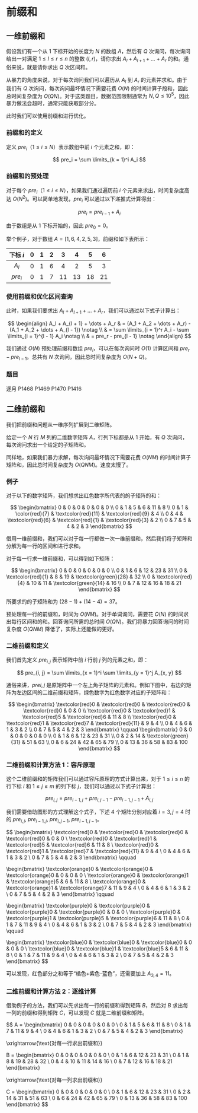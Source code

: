 # 前缀和

## 一维前缀和

假设我们有一个从 $1$ 下标开始的长度为 $N$ 的数组 $A$，然后有 $Q$ 次询问，每次询问给出一对满足 $1 \le l \le r \le n$ 的整数 $(l, r)$，请你求出 $A_l + A_{l + 1} + \dots + A_r$ 的和。通俗来说，就是请你求出 $Q$ 次区间和。

从暴力的角度来说，对于每次询问我们可以遍历从 $A_l$ 到 $A_r$ 的元素并求和。由于我们有 $Q$ 次询问，每次询问最坏情况下需要花费 $O(N)$ 的时间计算子段和，因此总时间复杂度为 $O(QN)$。对于这类题目，数据范围限制通常为 $N, Q \le 10^5$，因此暴力做法会超时，通常只能获取部分分。

此时我们可以使用前缀和进行优化。

### 前缀和的定义

定义 $pre_i$（$1 \le i \le N$）表示数组中前 $i$ 个元素之和，即：

$$
pre_i = \sum \limits_{k = 1}^i A_i
$$

### 前缀和的预处理

对于每个 $pre_i$（$1 \le i \le N$），如果我们通过遍历前 $i$ 个元素来求出，时间复杂度高达 $O(N^2)$。可以简单地发现，$pre_i$ 可以通过以下递推式计算得出：

$$
pre_i = pre_{i - 1} + A_i
$$

由于数组是从 $1$ 下标开始的，因此 $pre_{0} = 0$。

举个例子，对于数组 $A = [1, 6, 4, 2, 5, 3]$，前缀和如下表所示：

| 下标 $i$ |  $0$  |  $1$  |  $2$  |  $3$  |  $4$  |  $5$  |  $6$  |
| :------: | :---: | :---: | :---: | :---: | :---: | :---: | :---: |
|  $A_i$   |  $0$  |  $1$  |  $6$  |  $4$  |  $2$  |  $5$  |  $3$  |
| $pre_i$  |  $0$  |  $1$  |  $7$  | $11$  | $13$  | $18$  | $21$  |

### 使用前缀和优化区间查询

此时，如果我们要求出 $A_l + A_{l + 1} + \dots + A_r$，我们可以通过以下式子计算出：

$$
\begin{align}
A_l + A_{l + 1} + \dots + A_r & = (A_1 + A_2 + \dots + A_r) - (A_1 + A_2 + \dots + A_{l - 1}) \notag \\ 
& = \sum \limits_{i = 1}^r A_i - \sum \limits_{i = 1}^{l - 1} A_i \notag \\
& = pre_r - pre_{l - 1} \notag
\end{align}
$$

我们通过 $O(N)$ 预处理前缀和数组 $pre_i$，可以在每次询问时 $O(1)$ 计算区间和 $pre_r - pre_{l - 1}$。总共有 $N$ 次询问，因此总时间复杂度为 $O(N + Q)$。

### 题目

逐月 P1468 P1469 P1470 P1416

## 二维前缀和

我们把前缀和问题从一维序列扩展到二维矩阵。

给定一个 $N$ 行 $M$ 列的二维数字矩阵 $A$，行列下标都是从 $1$ 开始，有 $Q$ 次询问，每次询问求出一个给定的子矩阵和。

同样地，如果我们暴力求解，每次询问最坏情况下需要花费 $O(NM)$ 的时间计算子矩阵和，因此总时间复杂度为 $O(QNM)$。速度太慢了。

### 例子

对于以下的数字矩阵，我们想求出红色数字所代表的的子矩阵的和：

$$
\begin{bmatrix}
0 & 0 & 0 & 0 & 0 & 0 \\
0 & 1 & 5 & 6 & 11 & 8 \\
0 & 1 & \color{red}{7} & \textcolor{red}{11} & \textcolor{red}{9} & 4 \\
0 & 4 & \textcolor{red}{6} & \textcolor{red}{1} & \textcolor{red}{3} & 2 \\
0 & 7 & 5 & 4 & 2 & 3 
\end{bmatrix}
$$

借用一维前缀和，我们可以对于每一行都做一次一维前缀和，然后我们将子矩阵和分解为每一行的区间和进行求和。

对于每一行求一维前缀和，可以得到如下矩阵：

$$
\begin{bmatrix}
0 & 0 & 0 & 0 & 0 & 0 \\
0 & 1 & 6 & 12 & 23 & 31 \\
0 & \textcolor{red}{1} & 8 & 19 & \textcolor{green}{28} & 32 \\
0 & \textcolor{red}{4} & 10 & 11 & \textcolor{green}{14} & 16 \\
0 & 7 & 12 & 16 & 18 & 21
\end{bmatrix}
$$

所要求的的子矩阵和为 $(28 - 1) + (14 - 4) = 37$。

预处理每一行的前缀和，时间为 $O(NM)$。对于单词询问，需要花 $O(N)$ 的时间求出每行区间和的和。回答询问所需的总时间 $O(QN)$。我们将暴力回答询问的时间复杂度 $O(QNM)$ 降低了，实际上还能做的更好。

### 二维前缀和定义

我们首先定义 $pre_{i, j}$ 表示矩阵中前 $i$ 行前 $j$ 列的元素之和，即：

$$
pre_{i, j} = \sum \limits_{x = 1}^i \sum \limits_{y = 1}^j A_{x, y}
$$

通俗来讲，$pre{i,j}$ 是原矩阵中一个左上角子矩阵的元素和。例如下图中，右边的矩阵为左边区间的二维前缀和矩阵，绿色数字为红色数字对应的子矩阵和：

$$
\begin{bmatrix}
\textcolor{red}0 & \textcolor{red}0 & \textcolor{red}0 & \textcolor{red}0 & 0 & 0 \\
\textcolor{red}0 & \textcolor{red}1 & \textcolor{red}5 & \textcolor{red}6 & 11 & 8 \\
\textcolor{red}0 & \textcolor{red}1 & \textcolor{red}7 & \textcolor{red}{11} & 9 & 4 \\
0 & 4 & 6 & 1 & 3 & 2 \\
0 & 7 & 5 & 4 & 2 & 3 
\end{bmatrix} \qquad
\begin{bmatrix}
0 & 0 & 0 & 0 & 0 & 0 \\
0 & 1 & 6 & 12 & 23 & 31 \\
0 & 2 & 14 & \textcolor{green}{31} & 51 & 63 \\
0 & 6 & 24 & 42 & 65 & 79 \\
0 & 13 & 36 & 58 & 83 & 100
\end{bmatrix}
$$

### 二维前缀和计算方法 1：容斥原理

这个二维前缀和的矩阵我们可以通过容斥原理的方式计算出来，对于 $1 \le i \le n$ 的行下标 $i$ 和 $1 \le j \le m$ 的列下标 $j$，我们可以通过以下式子计算出：

$$
pre_{i, j} = pre_{i - 1, j} + pre_{i, j - 1} - pre_{i - 1, j - 1} + A_{i, j}
$$

我们需要借助图形的方式理解这个式子，下述 $4$ 个矩阵分别对应着 $i = 3, j = 4$ 时的 $pre_{i, j}, \ pre_{i - 1, j}, \ pre_{i, j - 1}, \ pre_{i - 1, j - 1}$。

$$
\begin{bmatrix}
\textcolor{red}0 & \textcolor{red}0 & \textcolor{red}0 & \textcolor{red}0 & 0 & 0 \\
\textcolor{red}0 & \textcolor{red}1 & \textcolor{red}5 & \textcolor{red}6 & 11 & 8 \\
\textcolor{red}0 & \textcolor{red}1 & \textcolor{red}7 & \textcolor{red}{11} & 9 & 4 \\
0 & 4 & 6 & 1 & 3 & 2 \\
0 & 7 & 5 & 4 & 2 & 3 
\end{bmatrix} \qquad

\begin{bmatrix}
\textcolor{orange}0 & \textcolor{orange}0 & \textcolor{orange}0 & 0 & 0 & 0 \\
\textcolor{orange}0 & \textcolor{orange}1 & \textcolor{orange}5 & 6 & 11 & 8 \\
\textcolor{orange}0 & \textcolor{orange}1 & \textcolor{orange}7 & 11 & 9 & 4 \\
0 & 4 & 6 & 1 & 3 & 2 \\
0 & 7 & 5 & 4 & 2 & 3 
\end{bmatrix} \qquad

\begin{bmatrix}
\textcolor{purple}0 & \textcolor{purple}0 & \textcolor{purple}0 & \textcolor{purple}0 & 0 & 0 \\
\textcolor{purple}0 & \textcolor{purple}1 & \textcolor{purple}5 & \textcolor{purple}6 & 11 & 8 \\
0 & 1 & 7 & 11 & 9 & 4 \\
0 & 4 & 6 & 1 & 3 & 2 \\
0 & 7 & 5 & 4 & 2 & 3 
\end{bmatrix} \qquad

\begin{bmatrix}
\textcolor{blue}0 & \textcolor{blue}0 & \textcolor{blue}0 & 0 & 0 & 0 \\
\textcolor{blue}0 & \textcolor{blue}1 & \textcolor{blue}5 & 6 & 11 & 8 \\
0 & 1 & 7 & 11 & 9 & 4 \\
0 & 4 & 6 & 1 & 3 & 2 \\
0 & 7 & 5 & 4 & 2 & 3 
\end{bmatrix}
$$

可以发现，红色部分之和等于“橘色+紫色-蓝色”，还需要加上 $A_{3, 4} = 11$。

### 二维前缀和计算方法 2：逐维计算

借助例子的方法，我们可以先求出每一行的前缀和得到矩阵 $B$，然后对 $B$ 求出每一列的前缀和得到矩阵 $C$，可以发现 $C$ 就是二维前缀和矩阵。

$$ A =
\begin{bmatrix}
0 & 0 & 0 & 0 & 0 & 0 \\
0 & 1 & 5 & 6 & 11 & 8 \\
0 & 1 & 7 & 11 & 9 & 4 \\
0 & 4 & 6 & 1 & 3 & 2 \\
0 & 7 & 5 & 4 & 2 & 3 
\end{bmatrix} 

\xrightarrow{\text{对每一行求出前缀和}}

B = 
\begin{bmatrix}
0 & 0 & 0 & 0 & 0 & 0 \\
0 & 1 & 6 & 12 & 23 & 31 \\
0 & 1 & 8 & 19 & 28 & 32 \\
0 & 4 & 10 & 11 & 14 & 16 \\
0 & 7 & 12 & 16 & 18 & 21
\end{bmatrix}

\xrightarrow{\text{对每一列求出前缀和}}

C = 
\begin{bmatrix}
0 & 0 & 0 & 0 & 0 & 0 \\
0 & 1 & 6 & 12 & 23 & 31 \\
0 & 2 & 14 & 31 & 51 & 63 \\
0 & 6 & 24 & 42 & 65 & 79 \\
0 & 13 & 36 & 58 & 83 & 100
\end{bmatrix}
$$